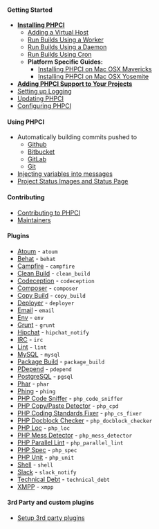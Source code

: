 #### Getting Started
* **[Installing PHPCI](/Block8/PHPCI/wiki/Installing-PHPCI)**
    * [Adding a Virtual Host](https://github.com/Block8/PHPCI/wiki/Add-a-Virtual-Host)
    * [Run Builds Using a Worker](https://github.com/Block8/PHPCI/wiki/Run-Builds-Using-a-Worker)
    * [Run Builds Using a Daemon](/Block8/PHPCI/wiki/Run-Builds-Using-a-Daemon)
    * [Run Builds Using Cron](/Block8/PHPCI/wiki/Run-Builds-Using-Cron)
    * **Platform Specific Guides:**
        * [Installing PHPCI on Mac OSX Mavericks](https://github.com/Block8/PHPCI/wiki/Vanilla-Mac-Mavericks-Server-Installation-Guide)
        * [Installing PHPCI on Mac OSX Yosemite](https://github.com/Block8/PHPCI/wiki/Vanilla-Installation-on-OS-X-10.10-Yosemite-with-OS-X-Server-4)
* **[Adding PHPCI Support to Your Projects](/Block8/PHPCI/wiki/Adding-PHPCI-Support-to-Your-Projects)**
* [Setting up Logging](/Block8/PHPCI/wiki/Logging)
* [Updating PHPCI](https://github.com/Block8/PHPCI/wiki/Updating-PHPCI)
* [Configuring PHPCI](https://github.com/Block8/PHPCI/wiki/Configuring-PHPCI)

#### Using PHPCI
* Automatically building commits pushed to
  * [Github](/Block8/PHPCI/wiki/Autobuilding-From-GitHub)
  * [Bitbucket](/Block8/PHPCI/wiki/Autobuilding-from-Bitbucket)
  * [GitLab](/Block8/PHPCI/wiki/Autobuilding-from-GitLab)
  * [Git](/Block8/PHPCI/wiki/Autobuilding-From-Git)
* [Injecting variables into messages](/Block8/PHPCI/wiki/Interpolation)
* [Project Status Images and Status Page](https://github.com/Block8/PHPCI/wiki/Project-Status-Images-and-Page)

#### Contributing
* [Contributing to PHPCI](https://github.com/Block8/PHPCI/blob/master/.github/CONTRIBUTING.md)
* [Maintainers](/Block8/PHPCI/wiki/Maintainers)

#### Plugins
* [Atoum](/Block8/PHPCI/wiki/Atoum-Plugin) - `atoum`
* [Behat](/Block8/PHPCI/wiki/Behat-Plugin) - `behat`
* [Campfire](/Block8/PHPCI/wiki/Campfire-Plugin) - `campfire`
* [Clean Build](/Block8/PHPCI/wiki/Clean-Build-Plugin) - `clean_build`
* [Codeception](/Block8/PHPCI/wiki/Codeception-Plugin) - `codeception`
* [Composer](/Block8/PHPCI/wiki/Composer-Plugin) - `composer`
* [Copy Build](/Block8/PHPCI/wiki/Copy-Build-Plugin) - `copy_build`
* [Deployer](/Block8/PHPCI/wiki/Deployer) - `deployer`
* [Email](/Block8/PHPCI/wiki/Email-Plugin) - `email`
* [Env](/Block8/PHPCI/wiki/Env-Plugin) - `env`
* [Grunt](/Block8/PHPCI/wiki/Grunt-Plugin) - `grunt`
* [Hipchat](/Block8/PHPCI/wiki/Hipchat-Notify-Plugin) - `hipchat_notify`
* [IRC](/Block8/PHPCI/wiki/IRC-Plugin) - `irc`
* [Lint](/Block8/PHPCI/wiki/Lint-Plugin) - `lint`
* [MySQL](/Block8/PHPCI/wiki/MySQL-Plugin) - `mysql`
* [Package Build](/Block8/PHPCI/wiki/Package-Build-Plugin) - `package_build`
* [PDepend](/Block8/PHPCI/wiki/PDepend-Plugin) - `pdepend`
* [PostgreSQL](/Block8/PHPCI/wiki/PostgreSQL-Plugin) - `pgsql`
* [Phar](/Block8/PHPCI/wiki/Phar-Plugin) - `phar`
* [Phing](/Block8/PHPCI/wiki/Phing-Plugin) - `phing`
* [PHP Code Sniffer](/Block8/PHPCI/wiki/PHP-Code-Sniffer-Plugin) - `php_code_sniffer`
* [PHP Copy/Paste Detector](/Block8/PHPCI/wiki/PHP-Copy-Paste-Detector-Plugin) - `php_cpd`
* [PHP Coding Standards Fixer](/Block8/PHPCI/wiki/PHP-Coding-Standards-Fixer-plugin) - `php_cs_fixer`
* [PHP Docblock Checker](/Block8/PHPCI/wiki/PHP-Docblock-Checker) - `php_docblock_checker`
* [PHP Loc](/Block8/PHPCI/wiki/PHP-Loc-Plugin) - `php_loc`
* [PHP Mess Detector](/Block8/PHPCI/wiki/PHP-Mess-Detector-Plugin) - `php_mess_detector`
* [PHP Parallel Lint](/Block8/PHPCI/wiki/PHP-Parallel-Lint-Plugin) - `php_parallel_lint`
* [PHP Spec](/Block8/PHPCI/wiki/PHP-Spec-Plugin) - `php_spec`
* [PHP Unit](/Block8/PHPCI/wiki/PhpUnit-Plugin) - `php_unit`
* [Shell](/Block8/PHPCI/wiki/Shell-Plugin) - `shell`
* [Slack](/Block8/PHPCI/wiki/Slack-Notify-Plugin) - `slack_notify`
* [Technical Debt](/Block8/PHPCI/wiki/Technical-Debt-Plugin) - `technical_debt`
* [XMPP](/Block8/PHPCI/wiki/XMPP-notifications-plugin) - `xmpp`

#### 3rd Party and custom plugins
* [Setup 3rd party plugins](/Block8/PHPCI/wiki/custom-plugins-setup)